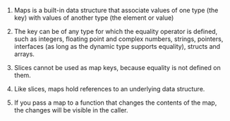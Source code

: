 1. Maps is a built-in data structure that associate values of one type (the key) with values of another type (the element or value) 

2. The key can be of any type for which the equality operator is defined, such as integers, floating point and complex numbers, strings, pointers, interfaces (as long as the dynamic type supports equality), structs and arrays. 

3. Slices cannot be used as map keys, because equality is not defined on them. 

4. Like slices, maps hold references to an underlying data structure. 

5. If you pass a map to a function that changes the contents of the map, the changes will be visible in the caller.